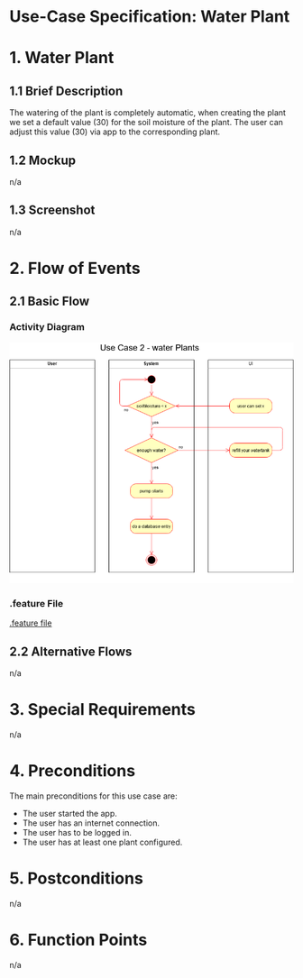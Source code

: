 # Use-Case Specification: Water Plant

# 1. Water Plant

## 1.1 Brief Description
The watering of the plant is completely automatic, when creating the plant we set a default value (30) for the soil moisture of the plant. The user can adjust this value (30) via app to the corresponding plant.

## 1.2 Mockup
n/a

## 1.3 Screenshot
n/a


# 2. Flow of Events

## 2.1 Basic Flow

### Activity Diagram
![Activity Diagram](uc-water-plants.png)

### .feature File

[.feature file](/test_driver/features/water_plants.feature)  

## 2.2 Alternative Flows
n/a

# 3. Special Requirements
n/a

# 4. Preconditions
The main preconditions for this use case are:

 - The user started the app.
 - The user has an internet connection.
 - The user has to be logged in.
 - The user has at least one plant configured.

# 5. Postconditions

n/a

# 6. Function Points
n/a
